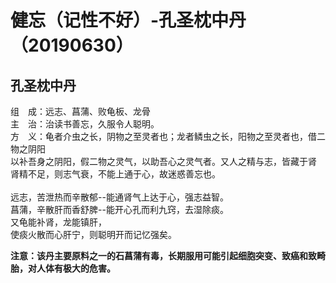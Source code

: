 # 健忘（记性不好）-孔圣枕中丹（20190630）

<a name="DqYzP"></a>
## 孔圣枕中丹

组　成：远志、菖蒲、败龟板、龙骨<br />主　治：治读书善忘，久服令人聪明。<br />方　义：龟者介虫之长，阴物之至灵者也；龙者鳞虫之长，阳物之至灵者也，借二物之阴阳<br />以补吾身之阴阳，假二物之灵气，以助吾心之灵气者。又人之精与志，皆藏于肾<br />肾精不足，则志气衰，不能上通于心，故迷惑善忘也。<br />
<br />远志，苦泄热而辛散郁--能通肾气上达于心，强志益智。<br />菖蒲，辛散肝而香舒脾--能开心孔而利九窍，去湿除痰。<br />又龟能补肾，龙能镇肝，<br />使痰火散而心肝宁，则聪明开而记忆强矣。

**注意：该丹主要原料之一的石菖蒲有毒，长期服用可能引起细胞突变、致癌和致畸胎，对人体有极大的危害。**

